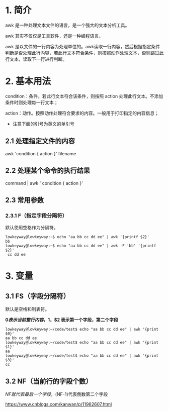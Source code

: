 # 1. 简介

awk 是一种处理文本文件的语言，是一个强大的文本分析工具。

awk 其实不仅仅是工具软件，还是一种编程语言。

awk 是以文件的一行内容为处理单位的。awk读取一行内容，然后根据指定条件判断是否处理此行内容，若此行文本符合条件，则按照动作处理文本，否则跳过此行文本，读取下一行进行判断。


# 2. 基本用法

condition：条件。若此行文本符合该条件，则按照 action 处理此行文本。不添加条件时则处理每一行文本；

action：动作。按照动作处理符合要求的内容。一般用于打印指定的内容信息；

+ 注意下面的引号为英文的单引号

## 2.1 处理指定文件的内容

awk   'condition { action }'   filename

## 2.2 处理某个命令的执行结果

command | awk ' condition { action }'

## 2.3  常用参数

### 2.3.1  F（指定字段分隔符）

默认使用空格作为分隔符。

```
lowkeyway@lowkeyway:~$ echo "aa bb cc dd ee" | awk '{printf $2}'
bb
lowkeyway@lowkeyway:~$ echo "aa bb cc dd ee" | awk -F 'bb' '{printf $2}'
 cc dd ee

```

# 3. 变量

## 3.1  FS（字段分隔符）

默认是空格和制表符。

**$0 表示当前整行内容，$1，$2 表示第一个字段，第二个字段**

```
lowkeyway@lowkeyway:~/code/test$ echo "aa bb cc dd ee" | awk '{print $0}'
aa bb cc dd ee
lowkeyway@lowkeyway:~/code/test$ echo "aa bb cc dd ee" | awk '{print $1}'
aa
lowkeyway@lowkeyway:~/code/test$ echo "aa bb cc dd ee" | awk '{print $3}'
cc
```

## 3.2 NF（当前行的字段个数）

$NF就代表最后一个字段，$(NF-1)代表倒数第二个字段



https://www.cnblogs.com/kanwan/p/11962607.html
